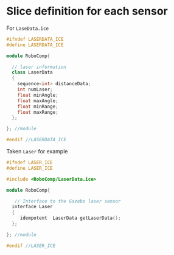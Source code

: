# Slice definition for each sensor

For `LaseData.ice`

```cpp
#ifndef LASERDATA_ICE
#define LASERDATA_ICE

module RoboComp{ 

  // laser information 
  class LaserData
  {
    sequence<int> distanceData;
    int numLaser;
    float minAngle;
    float maxAngle;
    float minRange;
    float maxRange;
  };

}; //module

#endif //LASERDATA_ICE
```

Taken `Laser` for example 
```cpp
#ifndef LASER_ICE
#define LASER_ICE

#include <RoboComp/LaserData.ice>

module RoboComp{  

   // Interface to the Gazebo laser sensor
  interface Laser
  {
     idempotent	 LaserData getLaserData();
  };

}; //module

#endif //LASER_ICE
```
